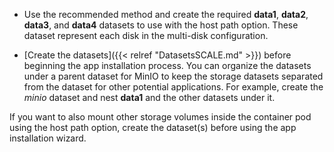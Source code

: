 &NewLine;

* Use the recommended method and create the required **data1**, **data2**, **data3**, and **data4** datasets to use with the host path option.
  These dataset represent each disk in the multi-disk configuration.

* [Create the datasets]({{< relref "DatasetsSCALE.md" >}}) before beginning the app installation process.
  You can organize the datasets under a parent dataset for MinIO to keep the storage datasets separated from the dataset for other potential applications.
  For example, create the *minio* dataset and nest **data1** and the other datasets under it.

If you want to also mount other storage volumes inside the container pod using the host path option, create the dataset(s) before using the app installation wizard.